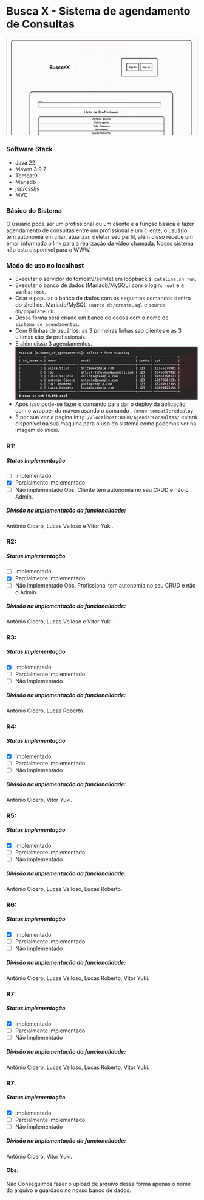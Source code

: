 # Busca X - Sistema de agendamento de Consultas

![home](doc/images/home.png)

### Software Stack
- Java 22
- Maven 3.9.2
- Tomcat9
- Mariadb
- jsp/css/js
- MVC

### Básico do Sistema
O usuário pode ser um profissional ou um cliente e a função básica é fazer agendamento
de consultas entre um profissional e um cliente, o usuário tem autonomia em criar,
atualizar, deletar seu perfil, além disso recebe um email informado o link para
a realização da vídeo chamada. Nosso sistema não esta disponível para o WWW.



### Modo de uso no localhost
- Executar o servidor do tomcat9/servlet em loopback `$ catalina.sh run`.
- Executar o banco de dados (Mariadb/MySQL) com o login: `root` e a senha: `root`.
- Criar e popular o banco de dados com os seguintes comandos dentro do shell do.
Mariadb/MySQL `source db/create.sql` e `source db/populate.db`.
- Dessa forma será criado um banco de dados com o nome de `sistema_de_agendamentos`.
- Com 6 linhas de usuários: as 3 primeiras linhas sao clientes e as 3 ultimas são
de profissionais.
- E além disso 3 agendamentos.
![tabela](doc/images/table.png)
- Após isso pode-se fazer o comando para dar o deploy da aplicação com o wrapper
do maven usando o comando `./mvnw tomcat7:redeploy`.
- E por sua vez a pagina `http://localhost:8080/AgendarConsultas/` estará disponível
na sua maquina para o uso do sistema como podemos ver na imagem do inicio.


### R1:
##### Status Implementação
- [ ] Implementado 
- [x] Parcialmente implementado 
- [ ] Não implementado
Obs: Cliente tem autonomia no seu CRUD e não o Admin.
##### Divisão na implementação da funcionalidade: 
Antônio Cícero, Lucas Velloso e Vitor Yuki.

### R2:
##### Status Implementação
- [ ] Implementado 
- [x] Parcialmente implementado 
- [ ] Não implementado
Obs: Profissional tem autonomia no seu CRUD e não o Admin.
##### Divisão na implementação da funcionalidade: 
Antônio Cícero, Lucas Velloso e Vitor Yuki.

### R3:
##### Status Implementação
- [x] Implementado 
- [ ] Parcialmente implementado 
- [ ] Não implementado
##### Divisão na implementação da funcionalidade: 
Antônio Cícero, Lucas Roberto.

### R4:
##### Status Implementação
- [x] Implementado 
- [ ] Parcialmente implementado 
- [ ] Não implementado
##### Divisão na implementação da funcionalidade: 
Antônio Cícero, Vitor Yuki.

### R5:
##### Status Implementação
- [x] Implementado 
- [ ] Parcialmente implementado 
- [ ] Não implementado
##### Divisão na implementação da funcionalidade: 
Antônio Cícero, Lucas Velloso, Lucas Roberto.

### R6:
##### Status Implementação
- [x] Implementado 
- [ ] Parcialmente implementado 
- [ ] Não implementado
##### Divisão na implementação da funcionalidade: 
Antônio Cícero, Lucas Velloso, Lucas Roberto, Vitor Yuki.

### R7:
##### Status Implementação
- [x] Implementado 
- [ ] Parcialmente implementado 
- [ ] Não implementado
##### Divisão na implementação da funcionalidade: 
Antônio Cícero, Lucas Velloso, Lucas Roberto, Vitor Yuki.

### R7:
##### Status Implementação
- [x] Implementado 
- [ ] Parcialmente implementado 
- [ ] Não implementado
##### Divisão na implementação da funcionalidade: 
Antônio Cícero, Vitor Yuki.

#### Obs: 
Não Conseguimos fazer o upload de arquivo dessa forma apenas o nome do arquivo
é guardado no nosso banco de dados.

